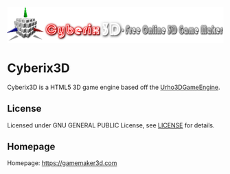 ![Cyberix3D logo](https://github.com/RedWebGames/Cyberix3D/blob/RedWebGames-patch-1/Cyberix3D2_alt.png)
# Cyberix3D
Cyberix3D is a HTML5 3D game engine based off the [Urho3DGameEngine](https://urho3d.github.io/).
## License
Licensed under GNU GENERAL PUBLIC License, see [LICENSE](https://github.com/RedWebGames/Cyberix3D/blob/RedWebGames-patch-1/LICENSE)
for details.
## Homepage
Homepage: https://gamemaker3d.com
